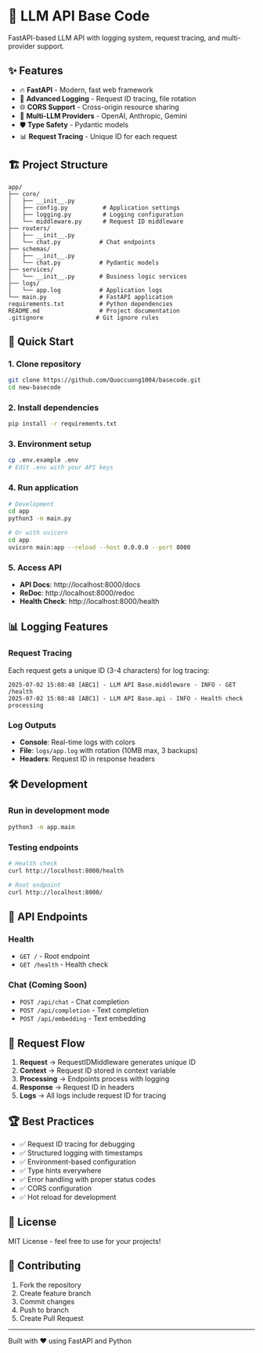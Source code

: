 # 🚀 LLM API Base Code

FastAPI-based LLM API with logging system, request tracing, and multi-provider support.

## ✨ Features

- 🔥 **FastAPI** - Modern, fast web framework
- 📝 **Advanced Logging** - Request ID tracing, file rotation
- 🌐 **CORS Support** - Cross-origin resource sharing
- 🔌 **Multi-LLM Providers** - OpenAI, Anthropic, Gemini
- 🛡️ **Type Safety** - Pydantic models
- 📊 **Request Tracing** - Unique ID for each request

## 🏗️ Project Structure

```
app/
├── core/
│   ├── __init__.py
│   ├── config.py          # Application settings
│   ├── logging.py         # Logging configuration
│   └── middleware.py      # Request ID middleware
├── routers/
│   ├── __init__.py
│   └── chat.py           # Chat endpoints
├── schemas/
│   ├── __init__.py
│   └── chat.py           # Pydantic models
├── services/
│   └── __init__.py       # Business logic services
├── logs/
│   └── app.log           # Application logs
└── main.py               # FastAPI application
requirements.txt          # Python dependencies
README.md                 # Project documentation
.gitignore               # Git ignore rules
```

## 🚀 Quick Start

### 1. Clone repository
```bash
git clone https://github.com/Quoccuong1004/basecode.git
cd new-basecode
```

### 2. Install dependencies
```bash
pip install -r requirements.txt
```

### 3. Environment setup
```bash
cp .env.example .env
# Edit .env with your API keys
```

### 4. Run application
```bash
# Development
cd app
python3 -m main.py

# Or with uvicorn
cd app
uvicorn main:app --reload --host 0.0.0.0 --port 8000
```

### 5. Access API
- **API Docs**: http://localhost:8000/docs
- **ReDoc**: http://localhost:8000/redoc
- **Health Check**: http://localhost:8000/health

## 📊 Logging Features

### Request Tracing
Each request gets a unique ID (3-4 characters) for log tracing:
```
2025-07-02 15:08:48 [ABC1] - LLM API Base.middleware - INFO - GET /health
2025-07-02 15:08:48 [ABC1] - LLM API Base.api - INFO - Health check processing
```

### Log Outputs
- **Console**: Real-time logs with colors
- **File**: `logs/app.log` with rotation (10MB max, 3 backups)
- **Headers**: Request ID in response headers

## 🛠️ Development

### Run in development mode
```bash
python3 -m app.main
```

### Testing endpoints
```bash
# Health check
curl http://localhost:8000/health

# Root endpoint
curl http://localhost:8000/
```

## 📁 API Endpoints

### Health
- `GET /` - Root endpoint
- `GET /health` - Health check

### Chat (Coming Soon)
- `POST /api/chat` - Chat completion
- `POST /api/completion` - Text completion
- `POST /api/embedding` - Text embedding

## 🔄 Request Flow

1. **Request** → RequestIDMiddleware generates unique ID
2. **Context** → Request ID stored in context variable
3. **Processing** → Endpoints process with logging
4. **Response** → Request ID in headers
5. **Logs** → All logs include request ID for tracing

## 🏆 Best Practices

- ✅ Request ID tracing for debugging
- ✅ Structured logging with timestamps
- ✅ Environment-based configuration
- ✅ Type hints everywhere
- ✅ Error handling with proper status codes
- ✅ CORS configuration
- ✅ Hot reload for development

## 📝 License

MIT License - feel free to use for your projects!

## 🤝 Contributing

1. Fork the repository
2. Create feature branch
3. Commit changes
4. Push to branch
5. Create Pull Request

---

Built with ❤️ using FastAPI and Python
